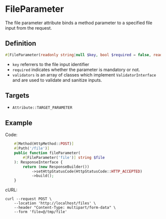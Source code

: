 # FileParameter

The file parameter attribute binds a method parameter to a specified file input from the request.

## Definition
```php
#[FileParameter(readonly string|null $key, bool $required = false, readonly ValidatorInterface[] $validators = [])]
```

- `key` referrers to the file input identifier
- `required` indicates whether the parameter is mandatory or not.
- `validators` is an array of classes which implement `ValidatorInterface` and are used to validate and sanitize inputs.

## Targets

- `Attribute::TARGET_PARAMETER`

## Example

Code:
```php
    #[Method(HttpMethod::POST)]
    #[Path('/file')]
    public function fileParameter(
        #[FileParameter('file')] string $file
    ): ResponseInterface {
        return (new ResponseBuilder())
            ->setHttpStatusCode(HttpStatusCode::HTTP_ACCEPTED)
            ->build();
    }
```

cURL:
```shell
curl --request POST \
    --location 'http://localhost/files' \
    --header "Content-Type: multipart/form-data" \
    --form 'file=@/tmp/file'
```
